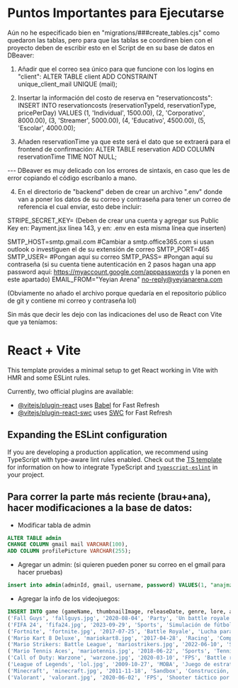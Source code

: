 # Puntos Importantes para Ejecutarse
Aún no he especificado bien en "migrations/###create_tables.cjs" como quedaron las tablas, pero para que las tablas se coordinen bien con el proyecto deben de escribir esto en el Script de <arenareservations> en su base de datos en DBeaver:
1. Añadir que el correo sea único para que funcione con los logins en "client":
ALTER TABLE client
ADD CONSTRAINT unique_client_mail UNIQUE (mail);

2. Insertar la información del costo de reserva en "reservationcosts":
INSERT INTO reservationcosts (reservationTypeId, reservationType, pricePerDay) VALUES
  (1, 'Individual', 1500.00),
  (2, 'Corporativo', 8000.00),
  (3, 'Streamer', 5000.00),
  (4, 'Educativo', 4500.00),
  (5, 'Escolar', 4000.00);

3. Añaden reservationTime ya que este será el dato que se extraerá para el frontend de confirmación:
ALTER TABLE reservation
ADD COLUMN reservationTime TIME NOT NULL;

--- DBeaver es muy delicado con los errores de sintaxis, en caso que les de error copiando el código escríbanlo a mano.


4. En el directorio de "backend" deben de crear un archivo ".env" donde van a poner los datos de su correo y contraseña para tener un correo de referencia el cual enviar, esto debe incluir:

STRIPE_SECRET_KEY= (Deben de crear una cuenta y agregar sus Public Key en: Payment.jsx línea 143, y en: .env en esta misma línea que inserten)

SMTP_HOST=smtp.gmail.com #Cambiar a smtp.office365.com si usan outlook o investiguen el de su extensión de correo
SMTP_PORT=465
SMTP_USER= #Pongan aquí su correo
SMTP_PASS= #Pongan aquí su contraseña (si su cuenta tiene autenticación en 2 pasos hagan una app password aquí: https://myaccount.google.com/apppasswords y la ponen en este apartado)
EMAIL_FROM="Yeyian Arena" <no-reply@yeyianarena.com>

(Obviamente no añado el archivo porque quedaría en el repositorio público de git y contiene mi correo y contraseña lol)

Sin más que decir les dejo con las indicaciones del uso de React con Vite que ya teníamos:

# React + Vite

This template provides a minimal setup to get React working in Vite with HMR and some ESLint rules.

Currently, two official plugins are available:

- [@vitejs/plugin-react](https://github.com/vitejs/vite-plugin-react/blob/main/packages/plugin-react) uses [Babel](https://babeljs.io/) for Fast Refresh
- [@vitejs/plugin-react-swc](https://github.com/vitejs/vite-plugin-react/blob/main/packages/plugin-react-swc) uses [SWC](https://swc.rs/) for Fast Refresh

## Expanding the ESLint configuration

If you are developing a production application, we recommend using TypeScript with type-aware lint rules enabled. Check out the [TS template](https://github.com/vitejs/vite/tree/main/packages/create-vite/template-react-ts) for information on how to integrate TypeScript and [`typescript-eslint`](https://typescript-eslint.io) in your project.


## Para correr la parte más reciente (brau+ana), hacer modificaciones a la base de datos:
- Modificar tabla de admin
```sql
ALTER TABLE admin
CHANGE COLUMN gmail mail VARCHAR(100),
ADD COLUMN profilePicture VARCHAR(255);
```

- Agregar un admin: (si quieren pueden poner su correo en el gmail para hacer pruebas)

```sql
insert into admin(adminId, gmail, username, password) VALUES(1, "anajmz345@gmail.com", "adminArena", "chivas123" )

```

- Agregar la info de los videojuegos:
```sql
INSERT INTO game (gameName, thumbnailImage, releaseDate, genre, lore, adminId) VALUES
('Fall Guys', 'fallguys.jpg', '2020-08-04', 'Party', 'Un battle royale de obstáculos caóticos y coloridos.', 1),
('FIFA 24', 'fifa24.jpg', '2023-09-29', 'Sports', 'Simulación de fútbol con licencias oficiales.', 1),
('Fortnite', 'fortnite.jpg', '2017-07-25', 'Battle Royale', 'Lucha para ser el último en pie en un mundo colorido.', 1),
('Mario Kart 8 Deluxe', 'mariokart8.jpg', '2017-04-28', 'Racing', 'Compite con tus personajes favoritos de Nintendo.', 1),
('Mario Strikers: Battle League', 'mariostrikers.jpg', '2022-06-10', 'Sports', 'Fútbol al estilo caótico del universo Mario.', 1),
('Mario Tennis Aces', 'mariotennis.jpg', '2018-06-22', 'Sports', 'Tennis arcade con personajes de Mario.', 1),
('Call of Duty: Warzone', 'warzone.jpg', '2020-03-10', 'FPS', 'Battle royale militar de alta intensidad.', 1),
('League of Legends', 'lol.jpg', '2009-10-27', 'MOBA', 'Juego de estrategia en equipo con campeones únicos.', 1),
('Minecraft', 'minecraft.jpg', '2011-11-18', 'Sandbox', 'Construcción, supervivencia y creatividad infinita.', 1),
('Valorant', 'valorant.jpg', '2020-06-02', 'FPS', 'Shooter táctico por equipos con habilidades.', 1);
```